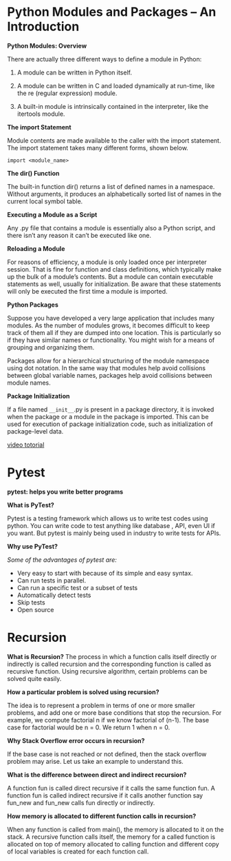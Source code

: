 # Python Modules and Packages – An Introduction

**Python Modules: Overview**

There are actually three different ways to define a module in Python:

1. A module can be written in Python itself.

1. A module can be written in C and loaded dynamically at run-time, like the re (regular expression) module.

1. A built-in module is intrinsically contained in the interpreter, like the itertools module.

**The import Statement**


Module contents are made available to the caller with the import statement. The import statement takes many different forms, shown below.

`import <module_name>`

**The dir() Function**

The built-in function dir() returns a list of defined names in a namespace. Without arguments, it produces an alphabetically sorted list of names in the current local symbol table.

**Executing a Module as a Script**

Any .py file that contains a module is essentially also a Python script, and there isn’t any reason it can’t be executed like one.

**Reloading a Module**

For reasons of efficiency, a module is only loaded once per interpreter session. That is fine for function and class definitions, which typically make up the bulk of a module’s contents. But a module can contain executable statements as well, usually for initialization. Be aware that these statements will only be executed the first time a module is imported.

**Python Packages**

Suppose you have developed a very large application that includes many modules. As the number of modules grows, it becomes difficult to keep track of them all if they are dumped into one location. This is particularly so if they have similar names or functionality. You might wish for a means of grouping and organizing them.

Packages allow for a hierarchical structuring of the module namespace using dot notation. In the same way that modules help avoid collisions between global variable names, packages help avoid collisions between module names.

**Package Initialization**

If a file named `__init__`.py is present in a package directory, it is invoked when the package or a module in the package is imported. This can be used for execution of package initialization code, such as initialization of package-level data.

[video totorial](https://realpython.com/courses/python-modules-packages/)

# Pytest

**pytest: helps you write better programs**

**What is PyTest?**

Pytest is a testing framework which allows us to write test codes using python. You can write code to test anything like database , API, even UI if you want. But pytest is mainly being used in industry to write tests for APIs.

**Why use PyTest?**

_Some of the advantages of pytest are:_

* Very easy to start with because of its simple and easy syntax.
* Can run tests in parallel.
* Can run a specific test or a subset of tests
* Automatically detect tests
* Skip tests
* Open source

# Recursion

**What is Recursion?**
The process in which a function calls itself directly or indirectly is called recursion and the corresponding function is called as recursive function. Using recursive algorithm, certain problems can be solved quite easily.

**How a particular problem is solved using recursion?**

The idea is to represent a problem in terms of one or more smaller problems, and add one or more base conditions that stop the recursion. For example, we compute factorial n if we know factorial of (n-1). The base case for factorial would be n = 0. We return 1 when n = 0.

**Why Stack Overflow error occurs in recursion?**

If the base case is not reached or not defined, then the stack overflow problem may arise. Let us take an example to understand this.

**What is the difference between direct and indirect recursion?**

A function fun is called direct recursive if it calls the same function fun. A function fun is called indirect recursive if it calls another function say fun_new and fun_new calls fun directly or indirectly. 

**How memory is allocated to different function calls in recursion?**

When any function is called from main(), the memory is allocated to it on the stack. A recursive function calls itself, the memory for a called function is allocated on top of memory allocated to calling function and different copy of local variables is created for each function call.